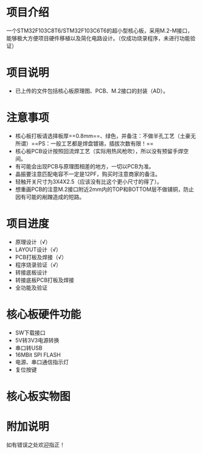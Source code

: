 # 项目介绍
一个STM32F103C8T6/STM32F103C6T6的超小型核心板，采用M.2-M接口，能够极大方便项目硬件移植以及简化电路设计。（仅成功烧录程序，未进行功能验证）

# 项目说明
* 已上传的文件包括核心板原理图、PCB、M.2接口的封装（AD）。  

# 注意事项
* 核心板打板请选择板厚==0.8mm==、绿色，并备注：不做半孔工艺（土豪无所谓）==PS：一般工艺都是焊盘镀锡，插拔次数有限！==
* 核心板PCB设计按照回流焊工艺（实际用热风枪吹），所以没有预留手焊空间。
* 有可能会出现PCB与原理图相差的地方，一切以PCB为准。
* 晶振要注意匹配电容不一定是12PF，购买时注意商家的备注。
* 轻触开关尺寸为3X4X2.5（应该没有比这个更小尺寸的得了）。
* 想重画PCB的注意M.2接口附近2mm内的TOP和BOTTOM层不做铺铜，防止因有可能的剐蹭造成的短路。

# 项目进度
* 原理设计（√）  
* LAYOUT设计（√）  
* PCB打板及焊接（√）
* 程序烧录验证（√）
* 转接底板设计
* 转接底板PCB打板及焊接
* 全功能及验证

# 核心板硬件功能
* SW下载接口
* 5V转3V3电源转换
* 串口转USB
* 16MBit SPI FLASH
* 电源、串口通信指示灯
* 复位按键

# 核心板实物图


# 附加说明
如有错误之处欢迎指正！